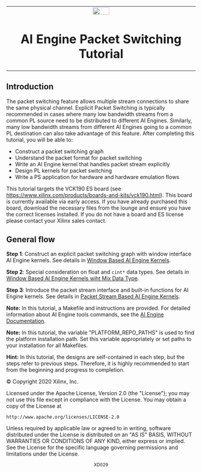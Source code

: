 <table>
 <tr>
   <td align="center"><img src="https://www.xilinx.com/content/dam/xilinx/imgs/press/media-kits/corporate/xilinx-logo.png" width="30%"/><h1>AI Engine Packet Switching Tutorial</h1>
   </td>
 </tr>
 <tr>
 </td>
 </tr>
</table>

## Introduction
The packet switching feature allows multiple stream connections to share the same physical channel. Explicit Packet Switching is typically recommended in cases where many low bandwidth streams from a common PL source need to be distributed to different AI Engines. Similarly, many low bandwidth streams from different AI Engines going to a common PL destination can also take advantage of this feature. After completing this tutorial, you will be able to:

* Construct a packet switching graph
* Understand the packet format for packet switching
* Write an AI Engine kernel that handles packet stream explicitly
* Design PL kernels for packet switching
* Write a PS application for hardware and hardware emulation flows

This tutorial targets the VCK190 ES board (see https://www.xilinx.com/products/boards-and-kits/vck190.html). This board is currently available via early access. If you have already purchased this board, download the necessary files from the lounge and ensure you have the correct licenses installed. If you do not have a board and ES license please contact your Xilinx sales contact.

## General flow
**Step 1**: Construct an explicit packet switching graph with window interface AI Engine kernels. See details in [Window Based AI Engine Kernels](./window_based_aie_kernel.md). 

**Step 2**: Special consideration on float and `cint*` data types. See details in [Window Based AI Engine Kernels wiht Mix Data Type](./window_based_mix_data_type.md).

**Step 3**: Introduce the packet stream interface and built-in functions for AI Engine kernels. See details in [Packet Stream Based AI Engine Kernels](./pktstream_based_aie_kernel.md).

__Note:__ In this tutorial, a Makefile and instructions are provided. For detailed information about AI Engine tools commands, see the [AI Engine Documentation](https://www.xilinx.com/html_docs/xilinx2020_2/vitis_doc/yii1603912637443.html).

__Note:__ In this tutorial, the variable "PLATFORM_REPO_PATHS" is used to find the platform installation path. Set this variable appropriately or set paths to your installation for all Makefiles.

__Hint:__ In this tutorial, the designs are self-contained in each step, but the steps refer to previous steps. Therefore, it is highly recommended to start from the beginning and progress to completion.

© Copyright 2020 Xilinx, Inc.

Licensed under the Apache License, Version 2.0 (the "License");
you may not use this file except in compliance with the License.
You may obtain a copy of the License at

    http://www.apache.org/licenses/LICENSE-2.0

Unless required by applicable law or agreed to in writing, software
distributed under the License is distributed on an "AS IS" BASIS,
WITHOUT WARRANTIES OR CONDITIONS OF ANY KIND, either express or implied.
See the License for the specific language governing permissions and
limitations under the License.

<p align="center"><sup>XD029</sup></p>
